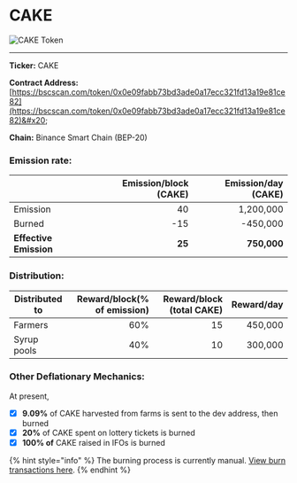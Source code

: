 # CAKE

![CAKE Token](../../.gitbook/assets/icon-square-512.png)

****

**Ticker:** CAKE

**Contract Address:** [https://bscscan.com/token/0x0e09fabb73bd3ade0a17ecc321fd13a19e81ce82](https://bscscan.com/token/0x0e09fabb73bd3ade0a17ecc321fd13a19e81ce82)&#x20;

**Chain:** Binance Smart Chain (BEP-20)

### **Emission rate:**

|                        | Emission/block (CAKE) | Emission/day (CAKE) |
| ---------------------- | --------------------: | ------------------: |
| Emission               |                    40 |           1,200,000 |
| Burned                 |                   -15 |            -450,000 |
| **Effective Emission** |                **25** |         **750,000** |

### Distribution:

| Distributed to | Reward/block(% of emission) | Reward/block (total CAKE) | Reward/day |
| -------------- | --------------------------: | ------------------------: | ---------: |
| Farmers        |                         60% |                        15 |    450,000 |
| Syrup pools    |                         40% |                        10 |    300,000 |

### **Other Deflationary Mechanics:**

At present,

* [x] **9.09%** of CAKE harvested from farms is sent to the dev address, then burned
* [x] **20%** of CAKE spent on lottery tickets is burned
* [x] **100% of** CAKE raised in IFOs is burned

{% hint style="info" %}
The burning process is currently manual. [View burn transactions here](https://bscscan.com/token/0x0e09fabb73bd3ade0a17ecc321fd13a19e81ce82?a=0x000000000000000000000000000000000000dead).
{% endhint %}
